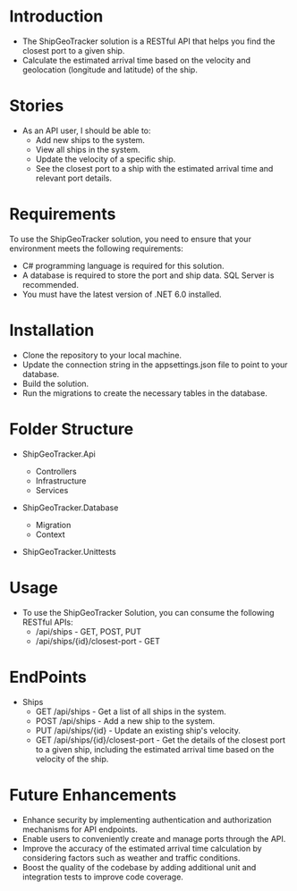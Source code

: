 # Introduction 
- The ShipGeoTracker solution is a RESTful API that helps you find the closest port to a given ship.
- Calculate the estimated arrival time based on the velocity and geolocation (longitude and latitude) of the ship.

# Stories
- As an API user, I should be able to:
	- Add new ships to the system.
	- View all ships in the system.
	- Update the velocity of a specific ship.
	- See the closest port to a ship with the estimated arrival time and relevant port details.

# Requirements
To use the ShipGeoTracker solution, you need to ensure that your environment meets the following requirements:
- C# programming language is required for this solution.
- A database is required to store the port and ship data. SQL Server is recommended.
- You must have the latest version of .NET 6.0 installed.

# Installation
- Clone the repository to your local machine.
- Update the connection string in the appsettings.json file to point to your database.
- Build the solution.
- Run the migrations to create the necessary tables in the database.

# Folder Structure
- ShipGeoTracker.Api
	- Controllers
	- Infrastructure
	- Services
		
- ShipGeoTracker.Database
	- Migration
	- Context

- ShipGeoTracker.Unittests
	
# Usage
- To use the ShipGeoTracker Solution, you can consume the following RESTful APIs:
	- /api/ships - GET, POST, PUT
	- /api/ships/{id}/closest-port - GET

# EndPoints
- Ships
	- GET /api/ships - Get a list of all ships in the system.
	- POST /api/ships - Add a new ship to the system.
	- PUT /api/ships/{id} - Update an existing ship's velocity.
	- GET /api/ships/{id}/closest-port - Get the details of the closest port to a given ship, including the estimated arrival time based on the velocity of the ship.	

# Future Enhancements
 - Enhance security by implementing authentication and authorization mechanisms for API endpoints.
 - Enable users to conveniently create and manage ports through the API.
 - Improve the accuracy of the estimated arrival time calculation by considering factors such as weather and traffic conditions.
 - Boost the quality of the codebase by adding additional unit and integration tests to improve code coverage.
